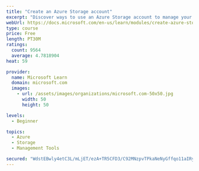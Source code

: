 ```yaml
---
title: "Create an Azure Storage account"
excerpt: "Discover ways to use an Azure Storage account to manage your data for billing, access, and storage location of your blobs, files, queues, and tables."
webUrl: https://docs.microsoft.com/en-us/learn/modules/create-azure-storage-account/
type: course
price: Free
length: PT30M
ratings:
  count: 9564
  average: 4.7818904
heat: 59

provider:
  name: Microsoft Learn
  domain: microsoft.com
  images:
    - url: /assets/images/organizations/microsoft.com-50x50.jpg
      width: 50
      height: 50

levels:
  - Beginner

topics:
  - Azure
  - Storage
  - Management Tools

secured: "WdstEBwly4etC3L/mLjET/ezA+TR5CFD3/C92MNzpvTPkaNeNyGffqo11aIRy2H+dpa8c/UL86BIeI3U4QjxeGfv1N6j1d6x26Sb5ILZAp34L5elTee5WuAfel9xWavpTs2gZzs8P4cXpmBfxkMCaWHg4LUm6xZULq+ymgyIlydpSsYGtJbZ7RZbPFBE12JacfBB8wohjXGB95s4O1mWCjlF6HAlX25p4CYgK8u/15fZXeBd7aL1NRu943NMwWwdURz1evvJgEdDJ96b79UGntbDQ95pSyV/sIMwD7fXaEh0pffs98dfpIaoOZxR3YBYqfe0spSN/LrS+KWZeLqG/rm71KUbypWZD95xVEzBMayULcubV0wkccnFQ3Y8+3B1PdofTeQX1krvUIJHDhORcKOjqPpKlK4QrA96V2j5ulg=;hJCyOtr0ufxRCl9cYRlKwg=="
---
```


